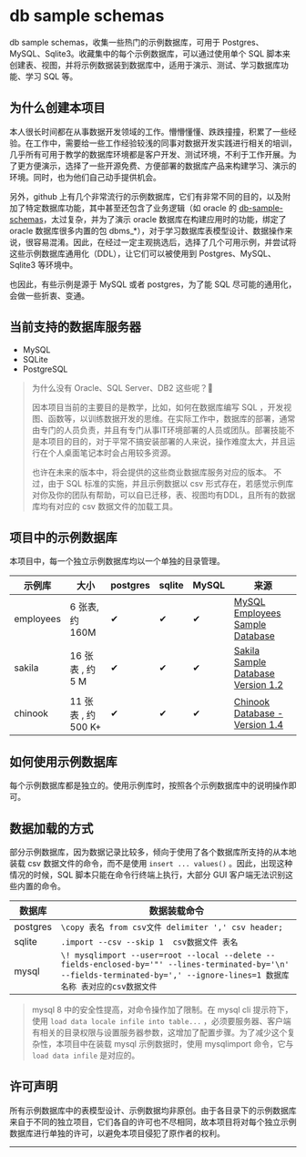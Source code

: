 # db sample schemas

db sample schemas，收集一些热门的示例数据库，可用于 Postgres、MySQL、Sqlite3。收藏集中的每个示例数据库，可以通过使用单个 SQL 脚本来创建表、视图，并将示例数据装到数据库中，适用于演示、测试、学习数据库功能、学习 SQL 等。

## 为什么创建本项目

本人很长时间都在从事数据开发领域的工作。懵懵懂懂、跌跌撞撞，积累了一些经验。在工作中，需要给一些工作经验较浅的同事对数据开发实践进行相关的培训，几乎所有可用于教学的数据库环境都是客户开发、测试环境，不利于工作开展。为了更方便演示，选择了一些开源免费、方便部署的数据库产品来构建学习、演示的环境。同时，也为他们自己动手提供机会。

另外，github 上有几个非常流行的示例数据库，它们有非常不同的目的，以及附加了特定数据库功能，其中甚至还包含了业务逻辑（如 oracle 的 [db-sample-schemas][oracle sample schemas]，太过复杂，并为了演示 oracle 数据库在构建应用时的功能，绑定了 oracle 数据库很多内置的包 dbms_*），对于学习数据库表模型设计、数据操作来说，很容易混淆。因此，在经过一定主观挑选后，选择了几个可用示例，并尝试将这些示例数据库通用化（DDL），让它们可以被使用到 Postgres、MySQL、Sqlite3 等环境中。

也因此，有些示例是源于 MySQL 或者 postgres，为了能 SQL 尽可能的通用化，会做一些折衷、变通。

## 当前支持的数据库服务器

* MySQL
* SQLite
* PostgreSQL

<!-- todo， 各数据库的测试版本 -->

> 为什么没有 Oracle、SQL Server、DB2 这些呢？🤔 
> 
> 因本项目当前的主要目的是教学，比如，如何在数据库编写 SQL ，开发视图、函数等，以训练数据开发的思维。在实际工作中，数据库的部署，通常由专门的人员负责，并且有专门从事IT环境部署的人员或团队。部署技能不是本项目的目的，对于平常不搞安装部署的人来说，操作难度太大，并且运行在个人桌面笔记本时会占用较多资源。
> 
> 也许在未来的版本中，将会提供的这些商业数据库服务对应的版本。
> 不过，由于 SQL 标准的实施，并且示例数据以 csv 形式存在，若感觉示例库对你及你的团队有帮助，可以自已迁移，表、视图均有DDL，且所有的数据库均有对应的 csv 数据文件的加载工具。

## 项目中的示例数据库

本项目中，每一个独立示例数据库均以一个单独的目录管理。

示例库      | 大小      | postgres | sqlite | MySQL | 来源
-----------|----------|----------|--------|-------|------
employees  | 6 张表, 约160M | ✔ | ✔ | ✔ | [MySQL Employees Sample Database][mysql sample employees]
sakila     | 16 张表 , 约 5 M    | ✔ | ✔ | ✔ | [Sakila Sample Database Version 1.2][sakila sample database]
chinook    | 11 张表 , 约 500 K+ | ✔ | ✔ | ✔ | [Chinook Database - Version 1.4][chinook sample database]

## 如何使用示例数据库

每个示例数据库都是独立的。使用示例库时，按照各个示例数据库中的说明操作即可。


## 数据加载的方式

部分示例数据库，因为数据记录比较多，倾向于使用了各个数据库所支持的从本地装载 csv 数据文件的命令，而不是使用 `insert ... values()` 。因此，出现这种情况的时候，SQL 脚本只能在命令行终端上执行，大部分 GUI 客户端无法识别这些内置的命令。

数据库    |   数据装载命令
---------|------------
postgres |  `\copy 表名 from csv文件 delimiter ',' csv header;`
sqlite   | `.import --csv --skip 1  csv数据文件 表名`
mysql    | `\! mysqlimport --user=root --local --delete --fields-enclosed-by='"' --lines-terminated-by='\n' --fields-terminated-by=',' --ignore-lines=1 数据库名称 表对应的csv数据文件`

> mysql 8 中的安全性提高，对命令操作加了限制。在 mysql cli 提示符下，使用 `load data locale infile into table...` ，必须要服务器、客户端有相关的目录权限与设置服务器参数，这增加了配置步骤。为了减少这个复杂性，本项目中在装载 mysql 示例数据时，使用 mysqlimport 命令，它与 `load data infile` 是对应的。

<!-- todo, 说明如何准备 postgres、sqlite、mysql服务环境 -->
## 许可声明

所有示例数据库中的表模型设计、示例数据均非原创。由于各目录下的示例数据库来自于不同的独立项目，它们各自的许可也不尽相同，故本项目将对每个独立示例数据库进行单独的许可，以避免本项目侵犯了原作者的权利。

---
[mysql sample employees]:https://github.com/datacharmer/test_db
[oracle sample schemas]: https://github.com/oracle-samples/db-sample-schemas
[sakila sample database]: https://dev.mysql.com/doc/sakila/en/
[chinook sample database]: https://github.com/lerocha/chinook-database
